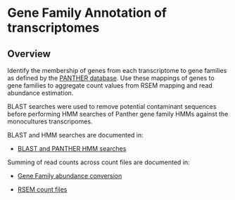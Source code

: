 Gene Family Annotation of transcriptomes
========================================

Overview
--------

Identify the membership of genes from each transcriptome to gene families
as defined by the [PANTHER database](http://www.pantherdb.org/). Use 
these mappings of genes to gene families to aggregate count values from
RSEM mapping and read abundance estimation.

BLAST searches were used to remove potential contaminant sequences before
performing HMM searches of Panther gene family HMMs against the monocultures
transcripomes.

BLAST and HMM searches are documented in:
* [BLAST and PANTHER HMM searches](https://github.com/bastodian/Dimensions/tree/master/Annotation/GeneFamily-Annotation/FastaFiles-BlastResults-PantherSearch)

Summing of read counts across count files are documented in:
* [Gene Family abundance conversion](https://github.com/bastodian/Dimensions/tree/master/Annotation/GeneFamily-Annotation/PantherAbundances)

* [RSEM count files](https://github.com/bastodian/Dimensions/tree/master/Annotation/GeneFamily-Annotation/RSEM)
